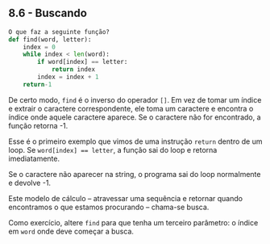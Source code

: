 ## 8.6 - Buscando

```python
O que faz a seguinte função?
def find(word, letter):
    index = 0
    while index < len(word):
        if word[index] == letter:
            return index
        index = index + 1
    return-1
```

De certo modo, `find` é o inverso do operador `[]`. Em vez de tomar um índice e extrair o caractere correspondente, ele toma um caractere e encontra o índice onde aquele caractere aparece. Se o caractere não for encontrado, a função retorna -1.

Esse é o primeiro exemplo que vimos de uma instrução `return` dentro de um loop. Se `word[index] == letter`, a função sai do loop e retorna imediatamente.

Se o caractere não aparecer na string, o programa sai do loop normalmente e devolve -1.

Este modelo de cálculo – atravessar uma sequência e retornar quando encontramos o que estamos procurando – chama-se busca.

Como exercício, altere `find` para que tenha um terceiro parâmetro: o índice em `word` onde deve começar a busca.
